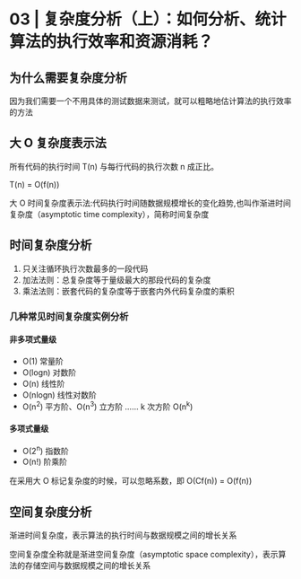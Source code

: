 # 03 | 复杂度分析（上）：如何分析、统计算法的执行效率和资源消耗？
## 为什么需要复杂度分析
因为我们需要一个不用具体的测试数据来测试，就可以粗略地估计算法的执行效率的方法
## 大 O 复杂度表示法
所有代码的执行时间 T(n) 与每行代码的执行次数 n 成正比。

T(n) = O(f(n))

大 O 时间复杂度表示法:代码执行时间随数据规模增长的变化趋势,也叫作渐进时间复杂度（asymptotic time complexity），简称时间复杂度

## 时间复杂度分析
1. 只关注循环执行次数最多的一段代码
2. 加法法则：总复杂度等于量级最大的那段代码的复杂度
3. 乘法法则：嵌套代码的复杂度等于嵌套内外代码复杂度的乘积

### 几种常见时间复杂度实例分析
#### 非多项式量级
* O(1) 常量阶
* O(logn) 对数阶
* O(n) 线性阶
* O(nlogn) 线性对数阶
* O(n<sup>2</sup>) 平方阶、O(n<sup>3</sup>) 立方阶 …… k 次方阶 O(n<sup>k</sup>)
#### 多项式量级
* O(2<sup>n</sup>) 指数阶
* O(n!) 阶乘阶

在采用大 O 标记复杂度的时候，可以忽略系数，即 O(Cf(n)) = O(f(n))
## 空间复杂度分析
渐进时间复杂度，表示算法的执行时间与数据规模之间的增长关系

空间复杂度全称就是渐进空间复杂度（asymptotic space complexity），表示算法的存储空间与数据规模之间的增长关系

